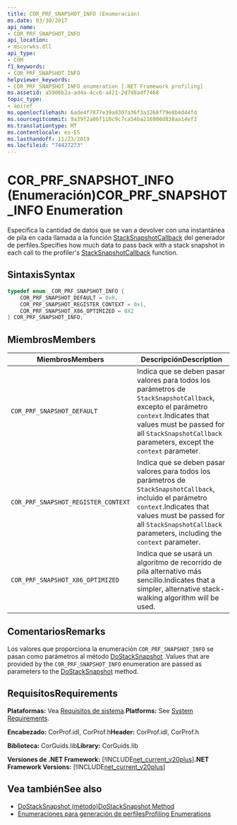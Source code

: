 ```yaml
---
title: COR_PRF_SNAPSHOT_INFO (Enumeración)
ms.date: 03/30/2017
api_name:
- COR_PRF_SNAPSHOT_INFO
api_location:
- mscorwks.dll
api_type:
- COM
f1_keywords:
- COR_PRF_SNAPSHOT_INFO
helpviewer_keywords:
- COR_PRF_SNAPSHOT_INFO enumeration [.NET Framework profiling]
ms.assetid: a5906b2a-ad4a-4cc6-a421-2d7d8adf7468
topic_type:
- apiref
ms.openlocfilehash: 6ade4f7877e39a8307a36f3a3268f79e8b4d44fd
ms.sourcegitcommit: 9a39f2a06f110c9c7ca54ba216900d038aa14ef3
ms.translationtype: MT
ms.contentlocale: es-ES
ms.lasthandoff: 11/23/2019
ms.locfileid: "74427273"
---
```

# <a name="cor_prf_snapshot_info-enumeration"></a><span data-ttu-id="98d02-102">COR_PRF_SNAPSHOT_INFO (Enumeración)</span><span class="sxs-lookup"><span data-stu-id="98d02-102">COR_PRF_SNAPSHOT_INFO Enumeration</span></span>
<span data-ttu-id="98d02-103">Especifica la cantidad de datos que se van a devolver con una instantánea de pila en cada llamada a la función [StackSnapshotCallback](../../../../docs/framework/unmanaged-api/profiling/stacksnapshotcallback-function.md) del generador de perfiles.</span><span class="sxs-lookup"><span data-stu-id="98d02-103">Specifies how much data to pass back with a stack snapshot in each call to the profiler's [StackSnapshotCallback](../../../../docs/framework/unmanaged-api/profiling/stacksnapshotcallback-function.md) function.</span></span>  
  
## <a name="syntax"></a><span data-ttu-id="98d02-104">Sintaxis</span><span class="sxs-lookup"><span data-stu-id="98d02-104">Syntax</span></span>  
  
```cpp  
typedef enum _COR_PRF_SNAPSHOT_INFO {  
    COR_PRF_SNAPSHOT_DEFAULT = 0x0,  
    COR_PRF_SNAPSHOT_REGISTER_CONTEXT = 0x1,  
    COR_PRF_SNAPSHOT_X86_OPTIMIZED = 0X2  
} COR_PRF_SNAPSHOT_INFO;  
```  
  
## <a name="members"></a><span data-ttu-id="98d02-105">Miembros</span><span class="sxs-lookup"><span data-stu-id="98d02-105">Members</span></span>  
  
|<span data-ttu-id="98d02-106">Miembros</span><span class="sxs-lookup"><span data-stu-id="98d02-106">Members</span></span>|<span data-ttu-id="98d02-107">Descripción</span><span class="sxs-lookup"><span data-stu-id="98d02-107">Description</span></span>|  
|-------------|-----------------|  
|`COR_PRF_SNAPSHOT_DEFAULT`|<span data-ttu-id="98d02-108">Indica que se deben pasar valores para todos los parámetros de `StackSnapshotCallback`, excepto el parámetro `context`.</span><span class="sxs-lookup"><span data-stu-id="98d02-108">Indicates that values must be passed for all `StackSnapshotCallback` parameters, except the `context` parameter.</span></span>|  
|`COR_PRF_SNAPSHOT_REGISTER_CONTEXT`|<span data-ttu-id="98d02-109">Indica que se deben pasar valores para todos los parámetros de `StackSnapshotCallback`, incluido el parámetro `context`.</span><span class="sxs-lookup"><span data-stu-id="98d02-109">Indicates that values must be passed for all `StackSnapshotCallback` parameters, including the `context` parameter.</span></span>|  
|`COR_PRF_SNAPSHOT_X86_OPTIMIZED`|<span data-ttu-id="98d02-110">Indica que se usará un algoritmo de recorrido de pila alternativo más sencillo.</span><span class="sxs-lookup"><span data-stu-id="98d02-110">Indicates that a simpler, alternative stack-walking algorithm will be used.</span></span>|  
  
## <a name="remarks"></a><span data-ttu-id="98d02-111">Comentarios</span><span class="sxs-lookup"><span data-stu-id="98d02-111">Remarks</span></span>  
 <span data-ttu-id="98d02-112">Los valores que proporciona la enumeración `COR_PRF_SNAPSHOT_INFO` se pasan como parámetros al método [DoStackSnapshot](../../../../docs/framework/unmanaged-api/profiling/icorprofilerinfo2-dostacksnapshot-method.md) .</span><span class="sxs-lookup"><span data-stu-id="98d02-112">Values that are provided by the `COR_PRF_SNAPSHOT_INFO` enumeration are passed as parameters to the [DoStackSnapshot](../../../../docs/framework/unmanaged-api/profiling/icorprofilerinfo2-dostacksnapshot-method.md) method.</span></span>  
  
## <a name="requirements"></a><span data-ttu-id="98d02-113">Requisitos</span><span class="sxs-lookup"><span data-stu-id="98d02-113">Requirements</span></span>  
 <span data-ttu-id="98d02-114">**Plataformas:** Vea [Requisitos de sistema](../../../../docs/framework/get-started/system-requirements.md).</span><span class="sxs-lookup"><span data-stu-id="98d02-114">**Platforms:** See [System Requirements](../../../../docs/framework/get-started/system-requirements.md).</span></span>  
  
 <span data-ttu-id="98d02-115">**Encabezado:** CorProf.idl, CorProf.h</span><span class="sxs-lookup"><span data-stu-id="98d02-115">**Header:** CorProf.idl, CorProf.h</span></span>  
  
 <span data-ttu-id="98d02-116">**Biblioteca:** CorGuids.lib</span><span class="sxs-lookup"><span data-stu-id="98d02-116">**Library:** CorGuids.lib</span></span>  
  
 <span data-ttu-id="98d02-117">**Versiones de .NET Framework:** [!INCLUDE[net_current_v20plus](../../../../includes/net-current-v20plus-md.md)]</span><span class="sxs-lookup"><span data-stu-id="98d02-117">**.NET Framework Versions:** [!INCLUDE[net_current_v20plus](../../../../includes/net-current-v20plus-md.md)]</span></span>  
  
## <a name="see-also"></a><span data-ttu-id="98d02-118">Vea también</span><span class="sxs-lookup"><span data-stu-id="98d02-118">See also</span></span>

- [<span data-ttu-id="98d02-119">DoStackSnapshot (método)</span><span class="sxs-lookup"><span data-stu-id="98d02-119">DoStackSnapshot Method</span></span>](../../../../docs/framework/unmanaged-api/profiling/icorprofilerinfo2-dostacksnapshot-method.md)
- [<span data-ttu-id="98d02-120">Enumeraciones para generación de perfiles</span><span class="sxs-lookup"><span data-stu-id="98d02-120">Profiling Enumerations</span></span>](../../../../docs/framework/unmanaged-api/profiling/profiling-enumerations.md)

